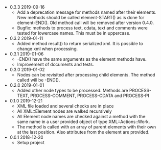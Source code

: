 * 0.3.3 2019-09-16
  * Add a deprecation message for methods named after their elements. New methods should be called element-START() as is done for element-END(). Old method call will be removed after version 0.4.0.
  * Bugfix: methods to process text, cdata, text and comments were tested for lowercase names. This must be in uppercase.
* 0.3.2 2019-01-11
  * Added method result() to return serialized xml. It is possible to change xml when processing.
* 0.3.1 2019-01-06
  * <some element>-END() have the same arguments as the element methods have.
  * Improvement of documents and tests.
* 0.3.0 2019-01-02
  * Nodes can be revisited after processing child elements. The method called will be <some element>-END().
* 0.2.0 2019-01-01
  * Added other node types to be processed. Methods are PROCESS-TEXT, PROCESS-COMMENT, PROCESS-CDATA and PROCESS-PI
* 0.1.0 2019-12-21
  * XML file loaded and several checks are in place
  * All XML::Element nodes are walked recursively
  * All Element node names are checked against a method with the same name in a user provided object of type XML::Actions::Work.
  * The method is called with an array of parent elements with their own at the last position. Also attributes from the element are provided.
* 0.0.1 2018-12-20
  * Setup project
